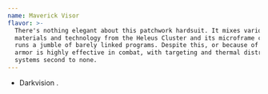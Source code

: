```yaml
---
name: Maverick Visor
flavor: >-
  There's nothing elegant about this patchwork hardsuit. It mixes various
  materials and technology from the Heleus Cluster and its microframe computer
  runs a jumble of barely linked programs. Despite this, or because of it, the
  armor is highly effective in combat, with targeting and thermal distribution
  systems second to none.
---
```

- Darkvision <me-distance length='100' />.